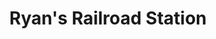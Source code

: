 ---
title: "Ryan's Railroad Station"
url: /burlington/ryans-railroad-station/
shop: Lebensmittel
---